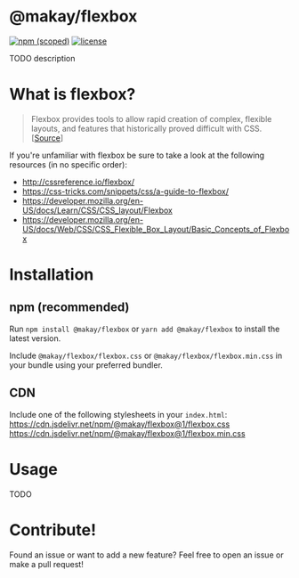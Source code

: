 # @makay/flexbox

[![npm (scoped)](https://img.shields.io/npm/v/@makay/flexbox.svg?style=flat-square)](https://www.npmjs.com/package/@makay/flexbox)
[![license](https://img.shields.io/github/license/Makay11/flexbox.svg?style=flat-square)](http://opensource.org/licenses/ISC)

TODO description

# What is flexbox?
> Flexbox provides tools to allow rapid creation of complex, flexible layouts, and features that historically proved difficult with CSS. [[Source](https://developer.mozilla.org/en-US/docs/Learn/CSS/CSS_layout/Flexbox)]

If you're unfamiliar with flexbox be sure to take a look at the following resources (in no specific order):

- http://cssreference.io/flexbox/
- https://css-tricks.com/snippets/css/a-guide-to-flexbox/
- https://developer.mozilla.org/en-US/docs/Learn/CSS/CSS_layout/Flexbox
- https://developer.mozilla.org/en-US/docs/Web/CSS/CSS_Flexible_Box_Layout/Basic_Concepts_of_Flexbox

# Installation

## npm (recommended)

Run `npm install @makay/flexbox` or `yarn add @makay/flexbox` to install the latest version.

Include `@makay/flexbox/flexbox.css` or `@makay/flexbox/flexbox.min.css` in your bundle using your preferred bundler.

## CDN

Include  one of the following stylesheets in your `index.html`:
https://cdn.jsdelivr.net/npm/@makay/flexbox@1/flexbox.css
https://cdn.jsdelivr.net/npm/@makay/flexbox@1/flexbox.min.css

# Usage

TODO

# Contribute!
Found an issue or want to add a new feature? Feel free to open an issue or make a pull request!
